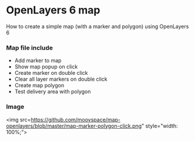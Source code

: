 # OpenLayers 6 map
How to create a simple map (with a marker and polygon) using OpenLayers 6

### Map file include
  - Add marker to map
  - Show map popup on click
  - Create marker on double click
  - Clear all layer markers on double click
  - Create map polygon
  - Test delivery area with polygon
  
### Image
<img src=https://github.com/moovspace/map-openlayers/blob/master/map-marker-polygon-click.png" style="width: 100%;">
